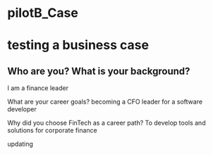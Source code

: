 # pilotB_Case
# testing a business case
## Who are you? What is your background?
I am a finance leader

What are your career goals?
becoming a CFO leader for a software developer 

Why did you choose FinTech as a career path?
To develop tools and solutions for corporate finance

updating